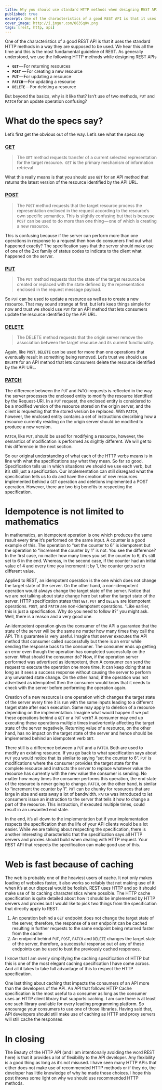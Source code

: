 ```yaml
---
title: Why you should use standard HTTP methods when designing REST APIs
published: true
excerpt: One of the characteristics of a good REST API is that it uses the standard HTTP methods in a way they are supposed to be used. We hear this all the time and this is the most fundamental guideline of REST.But beyond the basics, why is it like that? 
cover_image: http://i.imgur.com/863Sq0v.png
tags: [rest, http, api]
---
```


One of the characteristics of a good REST API is that it uses the standard HTTP methods in a way they are supposed to be used. We hear this all the time and this is the most fundamental guideline of REST. As generally understood, we use the following HTTP methods while designing REST APIs

 - **`GET`** — For returning resources
 - **`POST`** — For creating a new resource
 - **`PUT`** — For updating a resource
 - **`PATCH`** — For updating a resource
 - **`DELETE`** — For deleting a resource

But beyond the basics, why is it like that? Isn’t use of two methods, `PUT` and `PATCH` for an update operation confusing?

# What do the specs say?

Let’s first get the obvious out of the way. Let’s see what the specs say

### [GET](http://httpwg.org/specs/rfc7231.html#GET)
> The `GET` method requests transfer of a current selected representation for the target resource.` GET` is the primary mechanism of information retrieval

What this really means is that you should use `GET` for an API method that returns the latest version of the resource identified by the API URL.

### [POST](http://httpwg.org/specs/rfc7231.html#POST)
> The `POST` method requests that the target resource process the representation enclosed in the request according to the resource’s own specific semantics.
This is slightly confusing but that is because `POST` can be used to do more than one thing — one of which is creating a new resource. 

This is confusing because if the server can perform more than one operations in response to a request then how do consumers find out what happened exactly? The specification says that the server should make use of one of the 2xx family of status codes to indicate to the client what happened on the server.

### [PUT](http://httpwg.org/specs/rfc7231.html#PUT)
> The `PUT` method requests that the state of the target resource be created or replaced with the state defined by the representation enclosed in the request message payload.

So `PUT` can be used to update a resource as well as to create a new resource. That may sound strange at first, but let’s keep things simple for now and trust we should use `PUT` for an API method that lets consumers update the resource identified by the API URL.
### [DELETE](http://httpwg.org/specs/rfc7231.html#DELETE)
> The DELETE method requests that the origin server remove the association between the target resource and its current functionality.

Again, like `POST`, `DELETE` can be used for more than one operations that eventually result in something being removed. Let’s trust we should use `DELETE` for an API method that lets consumers delete the resource identified by the API URL.
### [PATCH](https://tools.ietf.org/html/rfc5789#page-3)
The difference between the `PUT` and `PATCH` requests is reflected in the way the server processes the enclosed entity to modify the resource identified by the Request-URI. In a `PUT` request, the enclosed entity is considered to be a modified version of the resource stored on the origin server, and the client is requesting that the stored version be replaced. With `PATCH`, however, the enclosed entity contains a set of instructions describing how a resource currently residing on the origin server should be modified to produce a new version.

`PATCH`, like `PUT`, should be used for modifying a resource, however, the semantics of modification is performed as slightly different. We will get to this difference in the next section.

So our original understanding of what each of the HTTP verbs means is in line with what the specifications say what they mean. So far so good. Specification tells us in which situations we should we use each verb, but it’s still just a specification. Our implementation can still disregard what the specification tells us to do and have the creation of new resources implemented behind a `GET` operation and deletions implemented a POST operation. However, there are two big benefits to respecting the specification.

# Idempotence is not limited to mathematics
In mathematics, an idempotent operation is one which produces the same result every time it’s performed on the same input. A counter is a good example of this. The operation to “set the counter to 6” is idempotent but the operation to “increment the counter by 1” is not. You see the difference? In the first case, no matter how many times you set the counter to 6, it’s still set to 6 in the end. Whereas, in the second case, if the counter had an initial value of 4 and every time you increment it by 1, the counter gets set to different value.

Applied to REST, an idempotent operation is the one which does not change the target state of the server. On the other hand, a non-idempotent operation would always change the target state of the server. Notice that we are not talking about state change here but rather the target state of the server. HTTP specification states that `GET`, `PUT` and `DELETE` are idempotent operations. `POST`, and `PATCH` are non-idempotent operations. “Like earlier, this is just a specification. Why do you need to follow it?” you might ask. Well, there is a reason and a very good one.

An idempotent operation gives the consumer of the API a guarantee that the state of the server will be the same no matter how many times they call the API. This guarantee is very useful. Imagine that server executes the API method that consumer called successfully but there is an error while sending the response back to the consumer. The consumer ends up getting an error even though the operation has completed successfully on the server. What should the consumer do? Now, if the operation server performed was advertised as idempotent, then A consumer can send the request to execute the operation one more time. It can keep doing that as long as it sees a success response without causing the server to perform any unwanted state change. On the other hand, if the operation was not advertised as idempotent then the consumer would know that it needs to check with the server before performing the operation again.

Creation of a new resource is one operation which changes the target state of the server every time it is run with the same inputs leading to a different target state after each execution. Same may apply to deletion of a resource depending on the implementation. Imagine what would happen if we put these operations behind a `GET` or a `PUT` verb? A consumer may end up executing these operations multiple times inadvertently affecting the target state of the server negatively. Returning value of a resource, on the other hand, has no impact on the target state of the server and hence should be implemented behind an idempotent verb `GET`.

There still is a difference between a `PUT` and a `PATCH`. Both are used to modify an existing resource. If you go back to what specification says about `PUT` you would notice that its similar to saying “set the counter to 6”. `PUT` is modifications where the consumer provides the target state for the complete resource and instructs the server to replace whatever value the resource has currently with the new value the consumer is sending. No matter how many times the consumer performs this operation, the end state of the resource is never going to change. `PATCH`, on the other hand, is similar to “increment the counter by 1”. `PUT` can be chunky for resources that are large in size and eats away a lot of bandwidth. `PATCH` was introduced to let consumers issue an instruction to the server that tells it how to change a part of the resource. This instruction, if executed multiple times, could result in an unwanted end state.

In the end, it’s all down to the implementation but if your implementation respects the specification then the life of your API clients would be a lot easier. While we are talking about respecting the specification, there is another interesting characteristic that the specification says all HTTP servers and proxies should build when dealing with HTTP request. Your REST API that respects the specification can make good use of this.

# Web is fast because of caching

The web is probably one of the heaviest users of cache. It not only makes loading of websites faster, it also works so reliably that not making use of it when it’s at our disposal would be foolish. REST uses HTTP and so it should make use of its caching characteristics where possible. The HTTP cache specification is quite detailed about how it should be implemented by HTTP servers and proxies but I would like to pick two things from the specification that directly apply to REST.

1. An operation behind a `GET` endpoint does not change the target state of the server, therefore, the response of a `GET` endpoint can be cached resulting in further requests to the same endpoint being returned faster from the cache
2. An endpoint behind `PUT`, `POST`, `PATCH` and `DELETE` changes the target state of the server, therefore, a successful response out of any of these endpoints can be used to bust the previously cached responses.

I know that I am overly simplifying the caching specification of HTTP but this is one of the most elegant caching specification I have come across. And all it takes to take full advantage of this to respect the HTTP specification.

One last thing about caching that impacts the consumers of an API more than the developers of the API. An API that follows HTTP Cache specification is the most useful to a consumer as long as the consumer uses an HTTP client library that supports caching. I am sure there is at least one such library available for every leading programming platform. So encourage your consumers to use one of those libraries. Having said that, API developers should still make use of caching as HTTP and proxy servers will still cache the responses.

# In closing

The Beauty of the HTTP API (and I am intentionally avoiding the word REST here) is that it provides a lot of flexibility to the API developer. Any flexibility is a good thing as long as it’s not misused. I have seen many HTTP APIs that either does not make use of recommended HTTP methods or if they do, the developer has little knowledge of why he made those choices. I hope this post throws some light on why we should use recommended HTTP methods.
